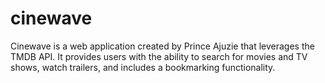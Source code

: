 # cinewave
Cinewave is a web application created by Prince Ajuzie that leverages the TMDB API. It provides users with the ability to search for movies and TV shows, watch trailers, and includes a bookmarking functionality.
